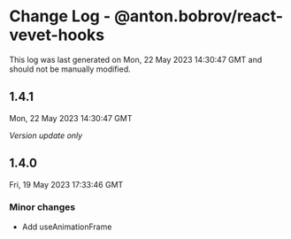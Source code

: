 # Change Log - @anton.bobrov/react-vevet-hooks

This log was last generated on Mon, 22 May 2023 14:30:47 GMT and should not be manually modified.

## 1.4.1
Mon, 22 May 2023 14:30:47 GMT

_Version update only_

## 1.4.0
Fri, 19 May 2023 17:33:46 GMT

### Minor changes

- Add useAnimationFrame

